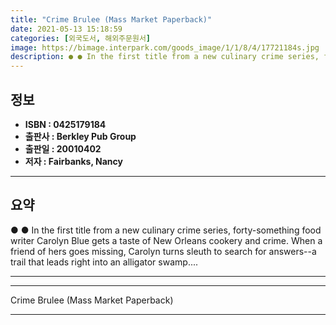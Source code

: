 ```yaml
---
title: "Crime Brulee (Mass Market Paperback)"
date: 2021-05-13 15:18:59
categories: [외국도서, 해외주문원서]
image: https://bimage.interpark.com/goods_image/1/1/8/4/17721184s.jpg
description: ● ● In the first title from a new culinary crime series, forty-something food writer Carolyn Blue gets a taste of New Orleans cookery and crime. When a friend
---
```


## **정보**

- **ISBN : 0425179184**
- **출판사 : Berkley Pub Group**
- **출판일 : 20010402**
- **저자 : Fairbanks, Nancy**

------



## **요약**

●  ●  In the first title from a new culinary crime series, forty-something food writer Carolyn Blue gets a taste of New Orleans cookery and crime. When a friend of hers goes missing, Carolyn turns sleuth to search for answers--a trail that leads right into an alligator swamp.... 

------



------


Crime Brulee (Mass Market Paperback) 

------


